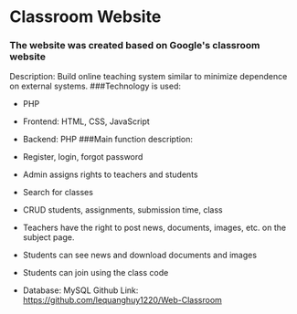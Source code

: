 # Classroom Website
### The website was created based on Google's classroom website
Description: Build online teaching system similar to minimize dependence on 
external systems.
###Technology is used: 
- PHP

- Frontend: HTML, CSS, JavaScript
- Backend: PHP
###Main function description: 
- Register, login, forgot password
- Admin assigns rights to teachers and students
- Search for classes
- CRUD students, assignments, submission time, class
- Teachers have the right to post news, documents, images, etc. on the subject 
page.
- Students can see news and download documents and images
- Students can join using the class code
- Database: MySQL
 Github Link: https://github.com/lequanghuy1220/Web-Classroom